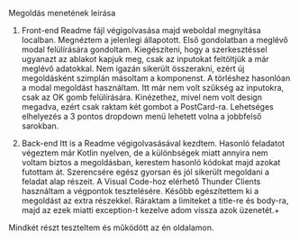 Megoldás menetének leírása

1. Front-end
    Readme fájl végigolvasása majd weboldal megnyítása localban. Megnéztem a jelenlegi állapotott. Első gondolatban a meglévő modal felülírására gondoltam. Kiegészíteni, hogy a szerkesztéssel ugyanazt az ablakot kapjuk meg, csak az inputokat feltöltjük a már meglévő adatokkal. Nem igazán sikerült összerakni, ezért új megoldásként szimplán másoltam a komponenst.
   A törléshez hasonlóan a modal megoldást használtam. Itt már nem volt szűkség az inputokra, csak az OK gomb felülírására.
   Kinézethez, mivel nem volt design megadva, ezért csak raktam két gombot a PostCard-ra. Lehetséges elhelyezés a 3 pontos dropdown menü lehetett volna a jobbfelső sarokban.

2. Back-end
   Itt is a Readme végigolvasásával kezdtem. Hasonló feladatot végeztem már Kotlin nyelven, de a különbségek miatt annyira nem voltam biztos a megoldásban, kerestem hasonló kódokat majd azokat futottam át. Szerencsére egész gyorsan és jól sikerült megoldani a feladat alap részeit. A Visual Code-hoz elérhető Thunder Clients használtam a végpontok tesztelésére. Később egészítettem ki a megoldást az extra részekkel. Ráraktam a limiteket a title-re és body-ra, majd az ezek miatti exception-t kezelve adom vissza azok üzenetét.+

Mindkét részt teszteltem és működött az én oldalamon.
   
